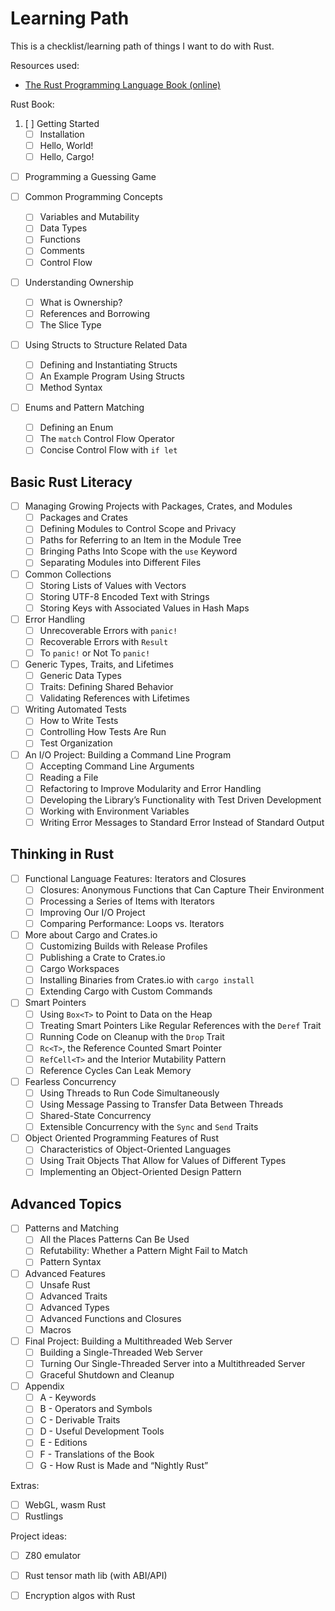 # Learning Path

This is a checklist/learning path of things I want to do with Rust.

Resources used:

* [The Rust Programming Language Book (online)](https://doc.rust-lang.org/book/)

Rust Book:

1. [ ] Getting Started
    * [ ] Installation
    * [ ] Hello, World!
    * [ ] Hello, Cargo!

* [ ] Programming a Guessing Game

* [ ] Common Programming Concepts
    * [ ] Variables and Mutability
    * [ ] Data Types
    * [ ] Functions
    * [ ] Comments
    * [ ] Control Flow

* [ ] Understanding Ownership
    * [ ] What is Ownership?
    * [ ] References and Borrowing
    * [ ] The Slice Type

* [ ] Using Structs to Structure Related Data
    * [ ] Defining and Instantiating Structs
    * [ ] An Example Program Using Structs
    * [ ] Method Syntax

* [ ] Enums and Pattern Matching
    * [ ] Defining an Enum
    * [ ] The `match` Control Flow Operator
    * [ ] Concise Control Flow with `if let`

## Basic Rust Literacy

* [ ] Managing Growing Projects with Packages, Crates, and Modules
    * [ ] Packages and Crates
    * [ ] Defining Modules to Control Scope and Privacy
    * [ ] Paths for Referring to an Item in the Module Tree
    * [ ] Bringing Paths Into Scope with the `use` Keyword
    * [ ] Separating Modules into Different Files

* [ ] Common Collections
    * [ ] Storing Lists of Values with Vectors
    * [ ] Storing UTF-8 Encoded Text with Strings
    * [ ] Storing Keys with Associated Values in Hash Maps

* [ ] Error Handling
    * [ ] Unrecoverable Errors with `panic!`
    * [ ] Recoverable Errors with `Result`
    * [ ] To `panic!` or Not To `panic!`

* [ ] Generic Types, Traits, and Lifetimes
    * [ ] Generic Data Types
    * [ ] Traits: Defining Shared Behavior
    * [ ] Validating References with Lifetimes

* [ ] Writing Automated Tests
    * [ ] How to Write Tests
    * [ ] Controlling How Tests Are Run
    * [ ] Test Organization

* [ ] An I/O Project: Building a Command Line Program
    * [ ] Accepting Command Line Arguments
    * [ ] Reading a File
    * [ ] Refactoring to Improve Modularity and Error Handling
    * [ ] Developing the Library’s Functionality with Test Driven Development
    * [ ] Working with Environment Variables
    * [ ] Writing Error Messages to Standard Error Instead of Standard Output

## Thinking in Rust

* [ ] Functional Language Features: Iterators and Closures
    * [ ] Closures: Anonymous Functions that Can Capture Their Environment
    * [ ] Processing a Series of Items with Iterators
    * [ ] Improving Our I/O Project
    * [ ] Comparing Performance: Loops vs. Iterators

* [ ] More about Cargo and Crates.io
    * [ ] Customizing Builds with Release Profiles
    * [ ] Publishing a Crate to Crates.io
    * [ ] Cargo Workspaces
    * [ ] Installing Binaries from Crates.io with `cargo install`
    * [ ] Extending Cargo with Custom Commands

* [ ] Smart Pointers
    * [ ] Using `Box<T>` to Point to Data on the Heap
    * [ ] Treating Smart Pointers Like Regular References with the `Deref` Trait
    * [ ] Running Code on Cleanup with the `Drop` Trait
    * [ ] `Rc<T>`, the Reference Counted Smart Pointer
    * [ ] `RefCell<T>` and the Interior Mutability Pattern
    * [ ] Reference Cycles Can Leak Memory

* [ ] Fearless Concurrency
    * [ ] Using Threads to Run Code Simultaneously
    * [ ] Using Message Passing to Transfer Data Between Threads
    * [ ] Shared-State Concurrency
    * [ ] Extensible Concurrency with the `Sync` and `Send` Traits

* [ ] Object Oriented Programming Features of Rust
    * [ ] Characteristics of Object-Oriented Languages
    * [ ] Using Trait Objects That Allow for Values of Different Types
    * [ ] Implementing an Object-Oriented Design Pattern

## Advanced Topics

* [ ] Patterns and Matching
    * [ ] All the Places Patterns Can Be Used
    * [ ] Refutability: Whether a Pattern Might Fail to Match
    * [ ] Pattern Syntax

* [ ] Advanced Features
    * [ ] Unsafe Rust
    * [ ] Advanced Traits
    * [ ] Advanced Types
    * [ ] Advanced Functions and Closures
    * [ ] Macros

* [ ] Final Project: Building a Multithreaded Web Server
    * [ ] Building a Single-Threaded Web Server
    * [ ] Turning Our Single-Threaded Server into a Multithreaded Server
    * [ ] Graceful Shutdown and Cleanup

* [ ] Appendix
    * [ ] A - Keywords
    * [ ] B - Operators and Symbols
    * [ ] C - Derivable Traits
    * [ ] D - Useful Development Tools
    * [ ] E - Editions
    * [ ] F - Translations of the Book
    * [ ] G - How Rust is Made and “Nightly Rust”

Extras: 

* [ ] WebGL, wasm Rust
* [ ] Rustlings 

Project ideas:

* [ ] Z80 emulator
* [ ] Rust tensor math lib (with ABI/API)
* [ ] Encryption algos with Rust


